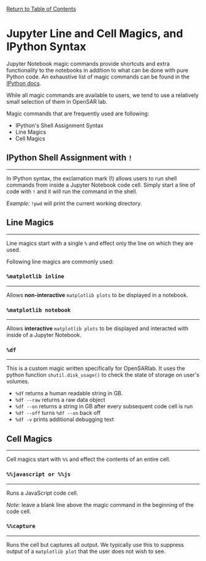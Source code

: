 [Return to Table of Contents](../user.md)

# Jupyter Line and Cell Magics, and IPython Syntax

Jupyter Notebook magic commands provide shortcuts and extra functionality to the notebooks in addition to what can be done with pure Python code. An exhaustive list of magic commands can be found in the [IPython docs](https://ipython.readthedocs.io/en/stable/interactive/magics.html). 

While all magic commands are available to users, we tend to use a relatively small selection of them in OpenSAR lab. 

Magic commands that are frequently used are following:

- IPython's Shell Assignment Syntax
- Line Magics
- Cell Magics

## IPython Shell Assignment with `!`
---
In IPython syntax, the exclamation mark (!) allows users to run shell commands from inside a Jupyter Notebook code cell.
Simply start a line of code with `!` and it will run the command in the shell. 

*Example:* ```!pwd``` will print the current working directory.

## Line Magics
---

Line magics start with a single `%` and effect only the line on which they are used. 

Following line magics are commonly used:

### `%matplotlib inline`
---
Allows **non-interactive** `matplotlib plots` to be displayed in a notebook.

### `%matplotlib notebook`
---
Allows **interactive** `matplotlib plots` to be displayed and interacted with inside of a Jupyter Notebook. 

### `%df`
---
This is a custom magic written specifically for OpenSARlab. It uses the python function `shutil.disk_usage()` to check the state of storage on user's volumes. 

- `%df` returns a human readable string in GB. 
- `%df --raw` returns a raw data object
- `%df --on` returns a string in GB after every subsequent code cell is run
- `%df --off` turns `%df --on` back off
- `%df -v` prints additional debugging text 

## Cell Magics
---

Cell magics start with `%%` and effect the contents of an entire cell. 

### `%%javascript or %%js`
---
Runs a JavaScript code cell. 

*Note:* leave a blank line above the magic command in the beginning of the code cell.

### `%%capture`
---
Runs the cell but captures all output. We typically use this to suppress output of a `matplotlib plot` that the user does not wish to see. 